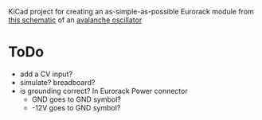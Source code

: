 KiCad project for creating an as-simple-as-possible Eurorack module from [this schematic](https://github.com/NorthCoastModularCollective/Mt.-Brighton-Avalanche-Oscillator/blob/master/hardware/Mt_Brighton_Avalanche_Oscillator_Schematic.pdf) of an [avalanche oscillator](https://github.com/NorthCoastModularCollective/Mt.-Brighton-Avalanche-Oscillator)

# ToDo

- add a CV input?
- simulate? breadboard?
- is grounding correct? In Eurorack Power connector
	- GND goes to GND symbol?
	- -12V goes to GND symbol?